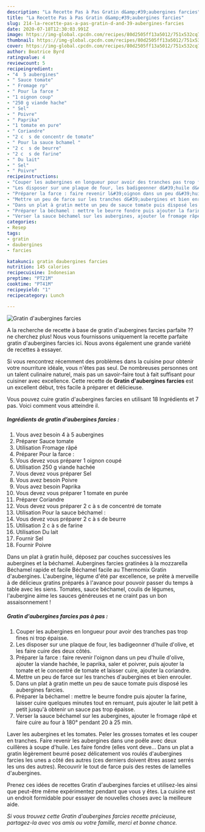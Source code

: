 ```yaml
---
description: "La Recette Pas à Pas Gratin d&amp;#39;aubergines farcies"
title: "La Recette Pas à Pas Gratin d&amp;#39;aubergines farcies"
slug: 214-la-recette-pas-a-pas-gratin-d-and-39-aubergines-farcies
date: 2020-07-18T12:30:03.991Z
image: https://img-global.cpcdn.com/recipes/80d2505ff13a5012/751x532cq70/gratin-daubergines-farcies-photo-principale-de-la-recette.jpg
thumbnail: https://img-global.cpcdn.com/recipes/80d2505ff13a5012/751x532cq70/gratin-daubergines-farcies-photo-principale-de-la-recette.jpg
cover: https://img-global.cpcdn.com/recipes/80d2505ff13a5012/751x532cq70/gratin-daubergines-farcies-photo-principale-de-la-recette.jpg
author: Beatrice Byrd
ratingvalue: 4
reviewcount: 5
recipeingredient:
- "4  5 aubergines"
- " Sauce tomate"
- " Fromage rp"
- " Pour la farce "
- "1 oignon coup"
- "250 g viande hache"
- " Sel"
- " Poivre"
- " Paprika"
- "1 tomate en pure"
- " Coriandre"
- "2 c  s de concentr de tomate"
- " Pour la sauce bchamel "
- "2 c  s de beurre"
- "2 c  s de farine"
- " Du lait"
- " Sel"
- " Poivre"
recipeinstructions:
- "Couper les aubergines en longueur pour avoir des tranches pas trop fines ni trop épaisse."
- "Les disposer sur une plaque de four, les badigeonner d&#39;huile d&#39;olive, et les faire cuire des deux côtés."
- "Préparer la farce : faire revenir l&#39;oignon dans un peu d&#39;huile d&#39;olive, ajouter la viande hachée, le paprika, saler et poivrer, puis ajouter la tomate et le concentré de tomate et laisser cuire, ajouter la coriandre."
- "Mettre un peu de farce sur les tranches d&#39;aubergines et bien enrouler."
- "Dans un plat à gratin mette un peu de sauce tomate puis disposé les aubergines farcies."
- "Préparer la béchamel : mettre le beurre fondre puis ajouter la farine, laisser cuire quelques minutes tout en remuant, puis ajouter le lait petit à petit jusqu&#39;à obtenir un sauce pas trop épaisse."
- "Verser la sauce béchamel sur les aubergines, ajouter le fromage râpé et faire cuire au four à 180° pendant 20 à 25 min."
categories:
- Resep
tags:
- gratin
- daubergines
- farcies

katakunci: gratin daubergines farcies 
nutrition: 145 calories
recipecuisine: Indonesian
preptime: "PT21M"
cooktime: "PT41M"
recipeyield: "1"
recipecategory: Lunch

---
```



![Gratin d&#39;aubergines farcies](https://img-global.cpcdn.com/recipes/80d2505ff13a5012/751x532cq70/gratin-daubergines-farcies-photo-principale-de-la-recette.jpg)

A la recherche de recette à base de gratin d&#39;aubergines farcies parfaite ?? ne cherchez plus! Nous vous fournissons uniquement la recette parfaite gratin d&#39;aubergines farcies ici. Nous avons également une grande variété de recettes à essayer.

Si vous rencontrez récemment des problèmes dans la cuisine pour obtenir votre nourriture idéale, vous n'êtes pas seul. De nombreuses personnes ont un talent culinaire naturel, mais pas un savoir-faire tout à fait suffisant pour cuisiner avec excellence. Cette recette de <strong> Gratin d&#39;aubergines farcies </strong> est un excellent début, très facile à préparer et délicieuse.

<!--inarticleads1-->

Vous pouvez cuire gratin d&#39;aubergines farcies en utilisant 18 Ingrédients et 7 pas. Voici comment vous atteindre il.

##### Ingrédients de gratin d&#39;aubergines farcies :

1. Vous avez besoin 4 à 5 aubergines
1. Préparer  Sauce tomate
1. Utilisation  Fromage râpé
1. Préparer  Pour la farce :
1. Vous devez vous préparer 1 oignon coupé
1. Utilisation 250 g viande hachée
1. Vous devez vous préparer  Sel
1. Vous avez besoin  Poivre
1. Vous avez besoin  Paprika
1. Vous devez vous préparer 1 tomate en purée
1. Préparer  Coriandre
1. Vous devez vous préparer 2 c à s de concentré de tomate
1. Utilisation  Pour la sauce béchamel :
1. Vous devez vous préparer 2 c à s de beurre
1. Utilisation 2 c à s de farine
1. Utilisation  Du lait
1. Fournir  Sel
1. Fournir  Poivre


Dans un plat à gratin huilé, déposez par couches successives les aubergines et la béchamel. Aubergines farcies gratinées à la mozzarella Béchamel rapide et facile Béchamel facile au Thermomix Gratin d&#39;aubergines. L&#39;aubergine, légume d&#39;été par excellence, se prête à merveille à de délicieux gratins préparés à l&#39;avance pour pouvoir passer du temps à table avec les siens. Tomates, sauce béchamel, coulis de légumes, l&#39;aubergine aime les sauces généreuses et ne craint pas un bon assaisonnement ! 

<!--inarticleads2-->

##### Gratin d&#39;aubergines farcies pas à pas :

1. Couper les aubergines en longueur pour avoir des tranches pas trop fines ni trop épaisse.
1. Les disposer sur une plaque de four, les badigeonner d&#39;huile d&#39;olive, et les faire cuire des deux côtés.
1. Préparer la farce : faire revenir l&#39;oignon dans un peu d&#39;huile d&#39;olive, ajouter la viande hachée, le paprika, saler et poivrer, puis ajouter la tomate et le concentré de tomate et laisser cuire, ajouter la coriandre.
1. Mettre un peu de farce sur les tranches d&#39;aubergines et bien enrouler.
1. Dans un plat à gratin mette un peu de sauce tomate puis disposé les aubergines farcies.
1. Préparer la béchamel : mettre le beurre fondre puis ajouter la farine, laisser cuire quelques minutes tout en remuant, puis ajouter le lait petit à petit jusqu&#39;à obtenir un sauce pas trop épaisse.
1. Verser la sauce béchamel sur les aubergines, ajouter le fromage râpé et faire cuire au four à 180° pendant 20 à 25 min.


Laver les aubergines et les tomates. Peler les grosses tomates et les couper en tranches. Faire revenir les aubergines dans une poêle avec deux cuillères à soupe d&#39;huile. Les faire fondre (elles vont deve… Dans un plat a gratin légèrement beurré posez délicatement vos roulés d&#39;aubergines farcies les unes a côté des autres (ces derniers doivent êtres assez serrés les uns des autres). Recouvrir le tout de farce puis des restes de lamelles d&#39;aubergines. 

<!--inarticleads1-->

<p>
Prenez ces idées de recettes Gratin d&#39;aubergines farcies et utilisez-les ainsi que peut-être même expérimentez pendant que vous y êtes. La cuisine est un endroit formidable pour essayer de nouvelles choses avec la meilleure aide.
</p>

<p>
<i>Si vous trouvez cette Gratin d&#39;aubergines farcies recette précieuse, partagez-la avec vos amis ou votre famille, merci et bonne chance.</i>
</p>
